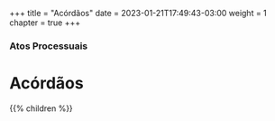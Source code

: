 +++
title = "Acórdãos"
date = 2023-01-21T17:49:43-03:00
weight = 1
chapter = true
+++

### Atos Processuais

# Acórdãos

{{% children  %}}
